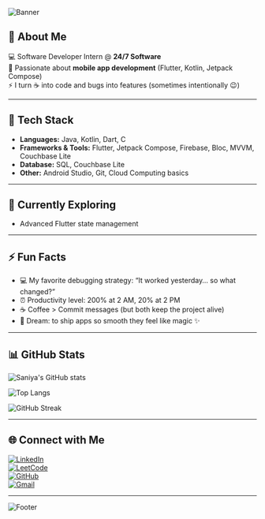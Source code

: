 ![Banner](https://capsule-render.vercel.app/api?type=wave&color=0:36BCF7,100:8E44AD&height=200&section=header&text=Hi%20👋,%20I'm%20Saniya%20Fatima&fontSize=40&fontColor=ffffff&animation=twinkling)

## 🚀 About Me  
💻 Software Developer Intern @ **24/7 Software**  
📱 Passionate about **mobile app development** (Flutter, Kotlin, Jetpack Compose)  
⚡ I turn ☕ into code and bugs into features (sometimes intentionally 😉)  

---

## 🔨 Tech Stack  
- **Languages:** Java, Kotlin, Dart, C  
- **Frameworks & Tools:** Flutter, Jetpack Compose, Firebase, Bloc, MVVM, Couchbase Lite  
- **Database:** SQL, Couchbase Lite  
- **Other:** Android Studio, Git, Cloud Computing basics  

---

## 🌱 Currently Exploring  
- Advanced Flutter state management  

---

## ⚡ Fun Facts  
- 💻 My favorite debugging strategy: “It worked yesterday… so what changed?”  
- ⏰ Productivity level: 200% at 2 AM, 20% at 2 PM  
- ☕ Coffee > Commit messages (but both keep the project alive)  
- 🚀 Dream: to ship apps so smooth they feel like magic ✨  

---

## 📊 GitHub Stats  
![Saniya's GitHub stats](https://github-readme-stats.vercel.app/api?username=fatimaSaniya&show_icons=true&theme=radical)  

![Top Langs](https://github-readme-stats.vercel.app/api/top-langs/?username=fatimaSaniya&layout=compact&theme=radical)  

![GitHub Streak](https://streak-stats.demolab.com?user=fatimaSaniya&theme=radical&hide_border=true)  

---

## 🌐 Connect with Me  
[![LinkedIn](https://img.shields.io/badge/LinkedIn-0077B5?style=for-the-badge&logo=linkedin&logoColor=white)](https://www.linkedin.com/in/saniya4/)  
[![LeetCode](https://img.shields.io/badge/LeetCode-FFA116?style=for-the-badge&logo=leetcode&logoColor=black)](https://leetcode.com/u/saniya4/)  
[![GitHub](https://img.shields.io/badge/GitHub-100000?style=for-the-badge&logo=github&logoColor=white)](https://github.com/fatimaSaniya)  
[![Gmail](https://img.shields.io/badge/Email-D14836?style=for-the-badge&logo=gmail&logoColor=white)](mailto:mirzasaniya716@gmail.com)  

---

![Footer](https://capsule-render.vercel.app/api?type=wave&color=0:8E44AD,100:36BCF7&height=150&section=footer)
